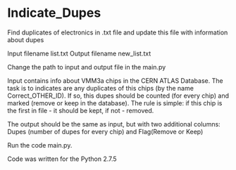 # Indicate_Dupes
Find duplicates of electronics in .txt file and update this file with information about dupes

Input filename list.txt
Output filename new_list.txt

Change the path to input and output file in the main.py

Input contains info about VMM3a chips in the CERN ATLAS Database. The task is to indicates are any duplicates of this chips (by the name Correct_OTHER_ID). If so, this dupes should be counted (for every chip) and marked (remove or keep in the database). The rule is simple: if this chip is the first in file - it should be kept, if not - removed.

The output should be the same as input, but with two additional columns: Dupes (number of dupes for every chip) and Flag(Remove or Keep)

Run the code main.py.

Code was written for the Python 2.7.5

